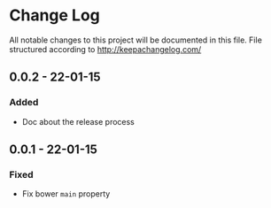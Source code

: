 # Change Log

All notable changes to this project will be documented in this
file. File structured according to <http://keepachangelog.com/>

## 0.0.2 - 22-01-15
### Added
- Doc about the release process

## 0.0.1 - 22-01-15
### Fixed
- Fix bower `main` property
